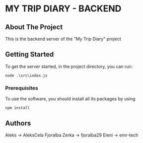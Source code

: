 # MY TRIP DIARY - BACKEND

## About The Project
This is the backend server of the "My Trip Diary" project

## Getting Started

To get the server started, in the project directory, you can run:

 ```
 node .\src\index.js
 ```

### Prerequisites

To use the software, you should install all its packages by using 
```
npm install
```

## Authors

Aleks -> AleksCela
Fjoralba Zerka -> fjoralba29
Eleni -> emr-tech
